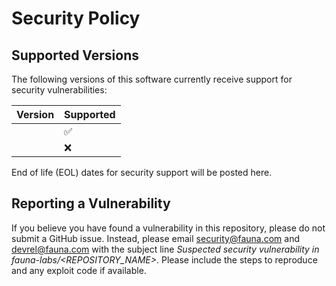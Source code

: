 # Security Policy

## Supported Versions

The following versions of this software currently receive support for
security vulnerabilities:

| Version | Supported          |
| ------- | ------------------ |
| <SEMVER>| :white_check_mark: |
| <SEMVER>| :x:                |

End of life (EOL) dates for security support will be posted here.

## Reporting a Vulnerability

If you believe you have found a vulnerability in this repository, please
do not submit a GitHub issue. Instead, please email security@fauna.com and
devrel@fauna.com with the subject line _Suspected security vulnerability
in fauna-labs/<REPOSITORY_NAME>_. Please include the steps
to reproduce and any exploit code if available.
